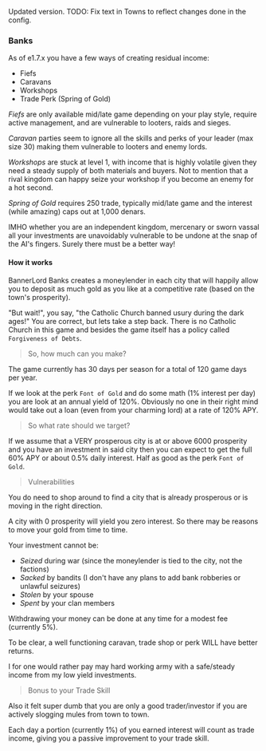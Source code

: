 Updated version.
TODO: Fix text in Towns to reflect changes done in the config.

### Banks

As of e1.7.x you have a few ways of creating residual income:

* Fiefs
* Caravans
* Workshops
* Trade Perk (Spring of Gold)

*Fiefs* are only available mid/late game depending on your play style, require active management, and are vulnerable to looters, raids and sieges.

*Caravan* parties seem to ignore all the skills and perks of your leader (max size 30) making them vulnerable to looters and enemy lords.

*Workshops* are stuck at level 1, with income that is highly volatile given they need a steady supply of both materials and buyers. Not to mention that a rival kingdom can happy seize your workshop if you become an enemy for a hot second.

*Spring of Gold* requires 250 trade, typically mid/late game and the interest (while amazing) caps out at 1,000 denars.

IMHO whether you are an independent kingdom, mercenary or sworn vassal all your investments are unavoidably vulnerable to be undone at the snap of the AI's fingers. Surely there must be a better way!

#### How it works

BannerLord Banks creates a moneylender in each city that will happily allow you to deposit as much gold as you like at a competitive rate (based on the town's prosperity).

"But wait!", you say, "the Catholic Church banned usury during the dark ages!" You are correct, but lets take a step back. There is no Catholic Church in this game and besides the game itself has a policy called `Forgiveness of Debts`.

> So, how much can you make?

The game currently has 30 days per season for a total of 120 game days per year. 

If we look at the perk `Font of Gold` and do some math (1% interest per day) you are look at an annual yield of 120%. Obviously no one in their right mind would take out a loan (even from your charming lord) at a rate of 120% APY.

> So what rate should we target? 

If we assume that a VERY prosperous city is at or above 6000 prosperity and you have an investment in said city then you can expect to get the full 60% APY or about 0.5% daily interest. Half as good as the perk `Font of Gold`.

> Vulnerabilities

You do need to shop around to find a city that is already prosperous or is moving in the right direction. 

A city with 0 prosperity will yield you zero interest. So there may be reasons to move your gold from time to time.

Your investment cannot be:

* *Seized* during war (since the moneylender is tied to the city, not the factions)
* *Sacked* by bandits (I don't have any plans to add bank robberies or unlawful seizures)
* *Stolen* by your spouse
* *Spent* by your clan members

Withdrawing your money can be done at any time for a modest fee (currently 5%).

To be clear, a well functioning caravan, trade shop or perk WILL have better returns. 

I for one would rather pay may hard working army with a safe/steady income from my low yield investments.

> Bonus to your Trade Skill

Also it felt super dumb that you are only a good trader/investor if you are actively slogging mules from town to town.

Each day a portion (currently 1%) of you earned interest will count as trade income, giving you a passive improvement to your trade skill.
